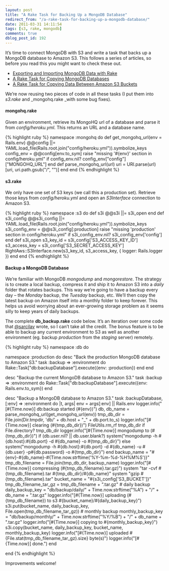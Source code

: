 ```yaml
---
layout: post
title: "A Rake Task for Backing Up a MongoDB Database"
redirect_from: "/a-rake-task-for-backing-up-a-mongodb-database/"
date: 2011-03-31 14:11:54
tags: [s3, rake, mongodb]
comments: true
dblog_post_id: 192
---
```

It’s time to connect MongoDB with S3 and write a task that backs up a MongoDB database to Amazon S3. This follows a series of articles, so before you read this you might want to check these out.

- [Exporting and Importing MongoDB Data with Rake](/seeding-exporting-and-importing-mongodb-data-with-rake)
- [A Rake Task for Copying MongoDB Databases](/a-rake-task-for-copying-mongodb-databases)
- [A Rake Task for Copying Data Between Amazon S3 Buckets](/a-rake-task-for-copying-data-between-amazon-s3-buckets)

We’re now reusing two pieces of code in all these tasks (I put them into _s3.rake_ and _mongohq.rake _with some bug fixes).

#### mongohq.rake

Given an environment, retrieve its MongoHQ url of a database and parse it from _config/heroku.yml_. This returns an URL and a database name.

{% highlight ruby %}
namespace :mongohq do
  def get_mongohq_url(env = Rails.env)
    @@config ||= YAML.load_file(Rails.root.join("config/heroku.yml")).symbolize_keys
    config_env = @@config[env.to_sym]
    raise "missing '#{env}' section in config/heroku.yml" if config_env.nil?
    config_env["config"]["MONGOHQ_URL"]
  end
  def parse_mongohq_url(url)
    uri = URI.parse(url)
    [uri, uri.path.gsub("/", "")]
  end
end
{% endhighlight %}

#### s3.rake

We only have one set of S3 keys (we call this a production set). Retrieve those keys from _config/heroku.yml_ and open an _S3Interface_ connection to Amazon S3.

{% highlight ruby %}
namespace :s3 do
  def s3i
    @@s3i ||= s3i_open
  end
  def s3i_config
    @@s3i_config ||= YAML.load_file(Rails.root.join("config/heroku.yml")).symbolize_keys
    s3i_config_env = @@s3i_config[:production]
    raise "missing 'production' section in config/heroku.yml" if s3i_config_env.nil?
    s3i_config_env['config']
  end
  def s3i_open
    s3_key_id = s3i_config['S3_ACCESS_KEY_ID']
    s3_access_key = s3i_config['S3_SECRET_ACCESS_KEY']
    RightAws::S3Interface.new(s3_key_id, s3_access_key, { logger: Rails.logger })
  end
end
{% endhighlight %}

#### Backup a MongoDB Database

We’re familiar with MongoDB _mongodump_ and _mongorestore_. The strategy is to create a local backup, compress it and ship it to Amazon S3 into a _daily_ folder that rotates backups. This way we’re going to have a backup every day – the _Monday_ backup, the _Tuesday_ backup, etc. We’ll then copy the latest backup on Amazon itself into a monthly folder to keep forever. This helps us avoid worrying about an ever-growing storage problem as it seems silly to keep years of daily backups.

The complete **db_backup.rake** code below. It’s an iteration over some code that [@sarcilav](https://web.archive.org/web/20120629110557/http://blog.sarcilav.com//) wrote, so I can’t take all the credit. The bonus feature is to be able to backup any current environment to S3 as well as another environment (eg. backup _production_ from the _staging_ server) remotely.

{% highlight ruby %}
namespace :db do

  namespace :production do
    desc "Back the production MongoDB database to Amazon S3."
    task :backup => :environment do
      Rake::Task["db:backupDatabase"].execute({env: :production})
    end
  end

  desc "Backup the current MongoDB database to Amazon S3."
  task :backup => :environment do
    Rake::Task["db:backupDatabase"].execute({env: Rails.env.to_sym})
  end

  desc "Backup a MongoDB database to Amazon S3."
  task :backupDatabase, [:env] => :environment do |t, args|
    env = args[:env] || Rails.env
    logger.info("[#{Time.now}] db:backup started (#{env})")
    db, db_name = parse_mongohq_url(get_mongohq_url(env))
    tmp_db_dir = File.join(Dir.tmpdir, 'db/' + db.host + "_" + db.port.to_s)
    logger.info("[#{Time.now}] clearing (#{tmp_db_dir})")
    FileUtils.rm_rf tmp_db_dir if File.directory? tmp_db_dir
    logger.info("[#{Time.now}] mongodump to (#{tmp_db_dir})")
    if (db.user.nil? || db.user.blank?)
      system("mongodump -h #{db.host}:#{db.port} -d #{db_name} -o #{tmp_db_dir}")
    else
      system("mongodump -h #{db.host}:#{db.port} -d #{db_name} -u #{db.user} -p#{db.password} -o #{tmp_db_dir}")
    end
    backup_name = "#{env}-#{db_name}-#{Time.now.strftime('%Y-%m-%d-%H%M%S')}"
    tmp_db_filename = File.join(tmp_db_dir, backup_name)
    logger.info("[#{Time.now}] compressing (#{tmp_db_filename}.tar.gz)")
    system "tar -cvf #{tmp_db_filename}.tar #{tmp_db_dir}/#{db_name}"
    system "gzip #{tmp_db_filename}.tar"
    bucket_name = "#{s3i_config['S3_BUCKET']}"
    tmp_db_filename_tar_gz = tmp_db_filename + ".tar.gz"
    # daily backup
    daily_backup_key = "db/backup/daily/" + Time.now.strftime("%A") + "/" + db_name + ".tar.gz"
    logger.info("[#{Time.now}] uploading (#{tmp_db_filename}) to s3 #{bucket_name}/#{daily_backup_key}")
    s3i.put(bucket_name, daily_backup_key, File.open(tmp_db_filename_tar_gz))
    # monthly backup
    monthly_backup_key = "db/backup/monthly/" + Time.now.strftime("%Y/%B") + "/" + db_name + ".tar.gz"
    logger.info("[#{Time.now}] copying to #{monthly_backup_key}")
    s3i.copy(bucket_name, daily_backup_key, bucket_name, monthly_backup_key)
    logger.info("[#{Time.now}] uploaded #{File.stat(tmp_db_filename_tar_gz).size} byte(s)")
    logger.info("[#{Time.now}] done.")
  end

end
{% endhighlight %}

Improvements welcome!
